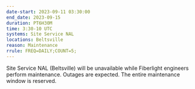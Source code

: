 ```yaml
---
date-start: 2023-09-11 03:30:00
end_date: 2023-09-15
duration: PT6H30M
time: 3:30-10 UTC
systems: Site Service NAL
locations: Beltsville
reason: Maintenance
rrule: FREQ=DAILY;COUNT=5;
---
```


Site Service NAL (Beltsville) will be unavailable while Fiberlight engineers perform maintenance. Outages are expected. The entire maintenance window is reserved.
